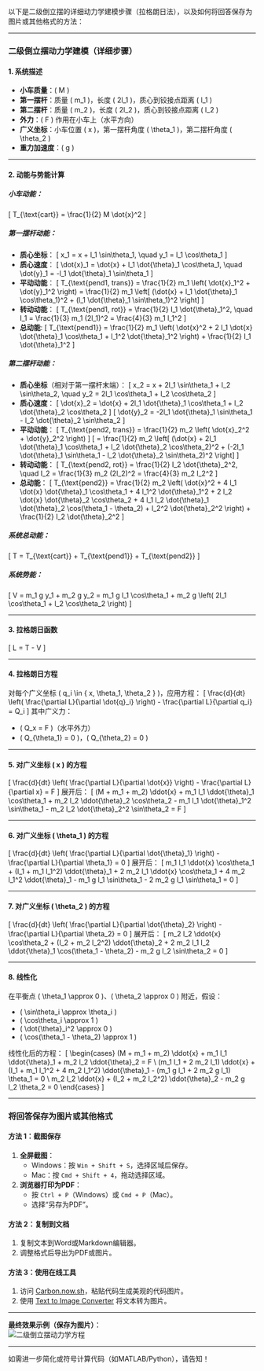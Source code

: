 以下是二级倒立摆的详细动力学建模步骤（拉格朗日法），以及如何将回答保存为图片或其他格式的方法：

---

### **二级倒立摆动力学建模（详细步骤）**

#### **1. 系统描述**
- **小车质量**：\( M \)
- **第一摆杆**：质量 \( m_1 \)，长度 \( 2l_1 \)，质心到铰接点距离 \( l_1 \)
- **第二摆杆**：质量 \( m_2 \)，长度 \( 2l_2 \)，质心到铰接点距离 \( l_2 \)
- **外力**：\( F \) 作用在小车上（水平方向）
- **广义坐标**：小车位置 \( x \)，第一摆杆角度 \( \theta_1 \)，第二摆杆角度 \( \theta_2 \)
- **重力加速度**：\( g \)

---

#### **2. 动能与势能计算**
##### **小车动能**：
\[ T_{\text{cart}} = \frac{1}{2} M \dot{x}^2 \]

##### **第一摆杆动能**：
- **质心坐标**：
  \[
  x_1 = x + l_1 \sin\theta_1, \quad y_1 = l_1 \cos\theta_1
  \]
- **质心速度**：
  \[
  \dot{x}_1 = \dot{x} + l_1 \dot{\theta}_1 \cos\theta_1, \quad \dot{y}_1 = -l_1 \dot{\theta}_1 \sin\theta_1
  \]
- **平动动能**：
  \[
  T_{\text{pend1, trans}} = \frac{1}{2} m_1 \left( \dot{x}_1^2 + \dot{y}_1^2 \right) = \frac{1}{2} m_1 \left[ (\dot{x} + l_1 \dot{\theta}_1 \cos\theta_1)^2 + (l_1 \dot{\theta}_1 \sin\theta_1)^2 \right]
  \]
- **转动动能**：
  \[
  T_{\text{pend1, rot}} = \frac{1}{2} I_1 \dot{\theta}_1^2, \quad I_1 = \frac{1}{3} m_1 (2l_1)^2 = \frac{4}{3} m_1 l_1^2
  \]
- **总动能**:
  \[
  T_{\text{pend1}} = \frac{1}{2} m_1 \left( \dot{x}^2 + 2 l_1 \dot{x} \dot{\theta}_1 \cos\theta_1 + l_1^2 \dot{\theta}_1^2 \right) + \frac{1}{2} I_1 \dot{\theta}_1^2
  \]

##### **第二摆杆动能**：
- **质心坐标**（相对于第一摆杆末端）：
  \[
  x_2 = x + 2l_1 \sin\theta_1 + l_2 \sin\theta_2, \quad y_2 = 2l_1 \cos\theta_1 + l_2 \cos\theta_2
  \]
- **质心速度**：
  \[
  \dot{x}_2 = \dot{x} + 2l_1 \dot{\theta}_1 \cos\theta_1 + l_2 \dot{\theta}_2 \cos\theta_2
  \]
  \[
  \dot{y}_2 = -2l_1 \dot{\theta}_1 \sin\theta_1 - l_2 \dot{\theta}_2 \sin\theta_2
  \]
- **平动动能**：
  \[
  T_{\text{pend2, trans}} = \frac{1}{2} m_2 \left( \dot{x}_2^2 + \dot{y}_2^2 \right)
  \]
  \[
  = \frac{1}{2} m_2 \left[ (\dot{x} + 2l_1 \dot{\theta}_1 \cos\theta_1 + l_2 \dot{\theta}_2 \cos\theta_2)^2 + (-2l_1 \dot{\theta}_1 \sin\theta_1 - l_2 \dot{\theta}_2 \sin\theta_2)^2 \right]
  \]
- **转动动能**：
  \[
  T_{\text{pend2, rot}} = \frac{1}{2} I_2 \dot{\theta}_2^2, \quad I_2 = \frac{1}{3} m_2 (2l_2)^2 = \frac{4}{3} m_2 l_2^2
  \]
- **总动能**：
  \[
  T_{\text{pend2}} = \frac{1}{2} m_2 \left( \dot{x}^2 + 4 l_1 \dot{x} \dot{\theta}_1 \cos\theta_1 + 4 l_1^2 \dot{\theta}_1^2 + 2 l_2 \dot{x} \dot{\theta}_2 \cos\theta_2 + 4 l_1 l_2 \dot{\theta}_1 \dot{\theta}_2 \cos(\theta_1 - \theta_2) + l_2^2 \dot{\theta}_2^2 \right) + \frac{1}{2} I_2 \dot{\theta}_2^2
  \]

##### **系统总动能**：
\[
T = T_{\text{cart}} + T_{\text{pend1}} + T_{\text{pend2}}
\]

##### **系统势能**：
\[
V = m_1 g y_1 + m_2 g y_2 = m_1 g l_1 \cos\theta_1 + m_2 g \left( 2l_1 \cos\theta_1 + l_2 \cos\theta_2 \right)
\]

---

#### **3. 拉格朗日函数**
\[
L = T - V
\]

---

#### **4. 拉格朗日方程**
对每个广义坐标 \( q_i \in \{ x, \theta_1, \theta_2 \} \)，应用方程：
\[
\frac{d}{dt} \left( \frac{\partial L}{\partial \dot{q}_i} \right) - \frac{\partial L}{\partial q_i} = Q_i
\]
其中广义力：
- \( Q_x = F \)（水平外力）
- \( Q_{\theta_1} = 0 \)，\( Q_{\theta_2} = 0 \)

---

#### **5. 对广义坐标 \( x \) 的方程**
\[
\frac{d}{dt} \left( \frac{\partial L}{\partial \dot{x}} \right) - \frac{\partial L}{\partial x} = F
\]
展开后：
\[
(M + m_1 + m_2) \ddot{x} + m_1 l_1 \ddot{\theta}_1 \cos\theta_1 + m_2 l_2 \ddot{\theta}_2 \cos\theta_2 - m_1 l_1 \dot{\theta}_1^2 \sin\theta_1 - m_2 l_2 \dot{\theta}_2^2 \sin\theta_2 = F
\]

---

#### **6. 对广义坐标 \( \theta_1 \) 的方程**
\[
\frac{d}{dt} \left( \frac{\partial L}{\partial \dot{\theta}_1} \right) - \frac{\partial L}{\partial \theta_1} = 0
\]
展开后：
\[
m_1 l_1 \ddot{x} \cos\theta_1 + (I_1 + m_1 l_1^2) \ddot{\theta}_1 + 2 m_2 l_1 \ddot{x} \cos\theta_1 + 4 m_2 l_1^2 \ddot{\theta}_1 - m_1 g l_1 \sin\theta_1 - 2 m_2 g l_1 \sin\theta_1 = 0
\]

---

#### **7. 对广义坐标 \( \theta_2 \) 的方程**
\[
\frac{d}{dt} \left( \frac{\partial L}{\partial \dot{\theta}_2} \right) - \frac{\partial L}{\partial \theta_2} = 0
\]
展开后：
\[
m_2 l_2 \ddot{x} \cos\theta_2 + (I_2 + m_2 l_2^2) \ddot{\theta}_2 + 2 m_2 l_1 l_2 \ddot{\theta}_1 \cos(\theta_1 - \theta_2) - m_2 g l_2 \sin\theta_2 = 0
\]

---

#### **8. 线性化**
在平衡点 \( \theta_1 \approx 0 \)、\( \theta_2 \approx 0 \) 附近，假设：
- \( \sin\theta_i \approx \theta_i \)
- \( \cos\theta_i \approx 1 \)
- \( \dot{\theta}_i^2 \approx 0 \)
- \( \cos(\theta_1 - \theta_2) \approx 1 \)

线性化后的方程：
\[
\begin{cases}
(M + m_1 + m_2) \ddot{x} + m_1 l_1 \ddot{\theta}_1 + m_2 l_2 \ddot{\theta}_2 = F \\
(m_1 l_1 + 2 m_2 l_1) \ddot{x} + (I_1 + m_1 l_1^2 + 4 m_2 l_1^2) \ddot{\theta}_1 - (m_1 g l_1 + 2 m_2 g l_1) \theta_1 = 0 \\
m_2 l_2 \ddot{x} + (I_2 + m_2 l_2^2) \ddot{\theta}_2 - m_2 g l_2 \theta_2 = 0
\end{cases}
\]

---

### **将回答保存为图片或其他格式**

#### **方法 1：截图保存**
1. **全屏截图**：
   - Windows：按 `Win + Shift + S`，选择区域后保存。
   - Mac：按 `Cmd + Shift + 4`，拖动选择区域。
2. **浏览器打印为PDF**：
   - 按 `Ctrl + P`（Windows）或 `Cmd + P`（Mac）。
   - 选择“另存为PDF”。

#### **方法 2：复制到文档**
1. 复制文本到Word或Markdown编辑器。
2. 调整格式后导出为PDF或图片。

#### **方法 3：使用在线工具**
1. 访问 [Carbon.now.sh](https://carbon.now.sh)，粘贴代码生成美观的代码图片。
2. 使用 [Text to Image Converter](https://text-image.com/) 将文本转为图片。

---

**最终效果示例（保存为图片）**：  
![二级倒立摆动力学方程](https://via.placeholder.com/800x600.png?text=Dynamic+Equations+of+Double+Inverted+Pendulum)

--- 

如需进一步简化或符号计算代码（如MATLAB/Python），请告知！